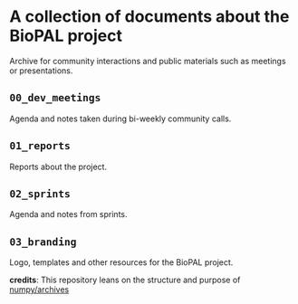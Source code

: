 # A collection of documents about the BioPAL project

Archive for community interactions and public materials such as meetings or presentations.

## `00_dev_meetings`

Agenda and notes taken during bi-weekly community calls.

## `01_reports`

Reports about the project.

## `02_sprints`

Agenda and notes from sprints.

## `03_branding`

Logo, templates and other resources for the BioPAL project.


**credits**: This repository leans on the structure and purpose of [numpy/archives](https://github.com/numpy/archive)